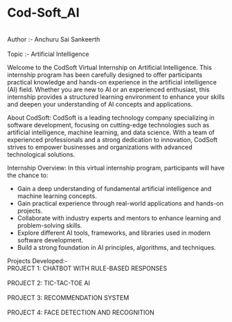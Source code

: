 # Cod-Soft_AI
<br>Author :- Anchuru Sai Sankeerth </br>
<br>Topic :- Artificial Intelligence</br>

Welcome to the CodSoft Virtual Internship on Artificial Intelligence. This internship program has been carefully designed to offer participants practical knowledge and hands-on experience in the artificial intelligence (AI) field. Whether you are new to AI or an experienced enthusiast, this internship provides a structured learning environment to enhance your skills and deepen your understanding of AI concepts and applications.

About CodSoft:
CodSoft is a leading technology company specializing in software development, focusing on cutting-edge technologies such as artificial intelligence, machine learning, and data science. With a team of experienced professionals and a strong dedication to innovation, CodSoft strives to empower businesses and organizations with advanced technological solutions.

Internship Overview:
In this virtual internship program, participants will have the chance to:
- Gain a deep understanding of fundamental artificial intelligence and machine learning concepts.
- Gain practical experience through real-world applications and hands-on projects.
- Collaborate with industry experts and mentors to enhance learning and problem-solving skills.
- Explore different AI tools, frameworks, and libraries used in modern software development.
- Build a strong foundation in AI principles, algorithms, and techniques.

Projects Developed:-
<br>PROJECT 1: CHATBOT WITH RULE-BASED RESPONSES</br>
<br>PROJECT 2: TIC-TAC-TOE AI</br>
<br>PROJECT 3: RECOMMENDATION SYSTEM</br>
<br>PROJECT 4: FACE DETECTION AND RECOGNITION</br>

